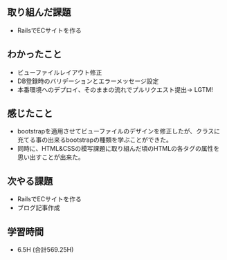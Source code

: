 ## 取り組んだ課題
- RailsでECサイトを作る
  
## わかったこと  
- ビューファイルレイアウト修正
- DB登録時のバリデーションとエラーメッセージ設定
- 本番環境へのデプロイ、そのままの流れでプルリクエスト提出→ LGTM!
  
## 感じたこと  
- bootstrapを適用させてビューファイルのデザインを修正したが、クラスに充てる事の出来るbootstrapの種類を学ぶことができた。
- 同時に、HTML&CSSの模写課題に取り組んだ頃のHTMLの各タグの属性を思い出すことが出来た。
  
## 次やる課題  
- RailsでECサイトを作る
- ブログ記事作成
  
## 学習時間  
- 6.5H (合計569.25H)
